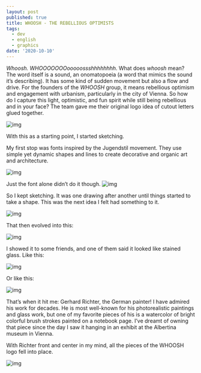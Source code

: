 ```yaml
---
layout: post
published: true
title: WHOOSH - THE REBELLIOUS OPTIMISTS
tags:
  - dev
  - english
  - graphics
date: '2020-10-10'
---
```

*Whoosh.*
*WHOOOOOOOooooossshhhhhhhh*.
What does *whoosh* mean? The word itself is a sound, an onomatopoeia (a word that mimics  the sound it’s describing). It has some kind of sudden movement but also a flow and drive. For the founders of the *WHOOSH* group, it  means rebellious optimism and engagement with urbanism, particularly in  the city of Vienna. So how do I capture this light, optimistic, and fun  spirit while still being rebellious and in your face?
The team gave me their original logo idea of cutout letters glued together.

![img](https://lh3.googleusercontent.com/pw/AP1GczP3h839vtlcu9yi5FUxhqKJu1uuu8_tv6agdpW2bW3dJdfAtr7VcvacW66fTUTsSdjfc0eWhpNAMiTA-nimDL8BNhVrwkFPZZKDO0gBo24vOeUOUDPIy4V8R_6ODBTrEzYTo05GHFk7qAerUyFCO5XS5g=w474-h480-s-no-gm)

With this as a starting point, I started sketching.

My first stop was fonts inspired by the Jugendstil movement. They use  simple yet dynamic shapes and lines to create decorative and organic art and architecture.

![img](https://lh3.googleusercontent.com/pw/AP1GczMLGRO8AJ5t2DZ7y2gMUQFdIzXYw6d1L2PUDJAJJuZmz4DpDt1Rt_PPg5X8Jzng4Hc1c8DHUk-EiNSlgsLi66ZLwWgNKNBmGCl0TdGobHGhXMfAjhObKuD_puIgguIo9RKblDZM457LHMiPy-rCxj-63Q=w429-h148-s-no-gm?authuser=0)

Just the font alone didn’t do it though.
![img](https://lh3.googleusercontent.com/pw/AP1GczO7tSej6rjPYieGlYzN4H6HnByRDA4SHyJeo_q5kuObGuNQNwAiD8oMNM72qqCG8jBU6Xa3vDfmyABGO_w-51mh5K5ACDWQIQzPumLWRp3lB_LRTNqnAUcTP_ja1iU2mcoU827LhQkByutANXtH6stQAw=w640-h640-s-no-gm)


So I kept sketching. It was one drawing after another until things started to take a shape. This was the next idea I felt had something to it.

![img](https://lh3.googleusercontent.com/pw/AP1GczPcY2QZW4Ho9c_-w2AqYnaLXu_uA7udpTZpWpoVvL92ChBPmqmiZIL0TWEPP46WtgbuqYwtrvV8mrDR_zH6CBDuosy5M6dAlP7k0QG7yNLcFnHL0YL4e5quSJt5ZUf_EBylocIWkl5sW8huml7AS37K6g=w871-h871-s-no-gm)

That then evolved into this:

![img](https://lh3.googleusercontent.com/pw/AP1GczNCn-YXADp8X58OZk63S6xBXTPKdQC6xObbPXBsAH904LTSv7jAECqfsPCcpGj1KS9Dzjk9xu1DJVRsfeIDmcyajVnc5ZgQGfn9w3nony_pudOQXMRgbTu6VDcgtUM60e4zmuWuiG3u2_f8ZVp2ftJV5A=w1000-h707-s-no-gm)



I showed it to some friends, and one of them said it looked like stained glass. Like this:

![img](https://db3pap003files.storage.live.com/y4mTXLqme9kwuF5QOvfAw3p6FAIyL2uYzYwaPi9kHxJU6eXlzdpE88BI6eaNVTkOayrPjULwI2rWLHREeByLKM0QmWRIBv7SgEK1fePKqDHcTpL_7TiFwWve1vzUf4efcB-Cu1BavqMKtXKrSF_bFOsGt1AL8ZvOTKs_uCm1TMd21_jVyXmVmECT7tKbfN1SR3O?width=1600&height=1066&cropmode=none)

Or like this:

![img](https://db3pap003files.storage.live.com/y4mtJiAV0ovnFXNkg4_B66tBx60B8WD9Ta4ThAmQ1rSGoe0knEMayISZ78V3YzwcjI6Pmz1KnN_g52yBPGqVHr6csGRH1ZyTaS0D0eiJod-h0hNa7XwlXRp8sCERBGoVgJ3-NxUmJ284FGyEBztVnSB9DiAGrnXf7eh_Ov4Uc07c0RbBzZb63uNZFWBHYsAL5Ig?width=497&height=750&cropmode=none)

That’s when it hit me: Gerhard Richter, the German painter! I have admired his work for decades. He is most well-known for his photorealistic  paintings and glass work, but one of my favorite pieces of his is a  watercolor of bright colorful brush strokes painted on a notebook page.  I’ve dreamt of owning that piece since the day I saw it hanging in an  exhibit at the Albertina museum in Vienna.

With Richter front and center in my mind, all the pieces of the WHOOSH logo fell into place.

![img](https://lh3.googleusercontent.com/pw/AP1GczPqw1EZpn3fKRS-cgBstksb5zy-bkMwGWr661rz0UZ5QqNY3mDFQX0gP07NS6Sn2dsYv-VLrXLo5yJ7q7Y-Zk4vHZjWy6PpgNUjguKtDnMrD0P3FJ1zpmQGcnXQ1ZE6tFAWxKzL2Ng7MdJrLnzLm2OUqA=w1000-h1000-s-no-gm)

